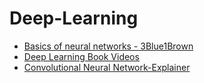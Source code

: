 # Deep-Learning


- [Basics of neural networks - 3Blue1Brown](https://www.3blue1brown.com/topics/neural-networks)
- [Deep Learning Book Videos](https://www.youtube.com/playlist?list=PLbBjZEwyU7W1CDs3Vx_GOJ9b3EgYQB3GE)
- [Convolutional Neural Network-Explainer](https://poloclub.github.io/cnn-explainer/)
